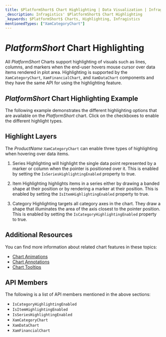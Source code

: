 ```yaml
---
title: $PlatformShort$ Chart Highlighting | Data Visualization | Infragistics
_description: Infragistics' $PlatformShort$ Chart Highlighting
_keywords: $PlatformShort$ Charts, Highlighting, Infragistics
mentionedTypes: ["XamCategoryChart"]
---
```


# $PlatformShort$ Chart Highlighting

All $PlatformShort$ Charts support highlighting of visuals such as lines, columns, and markers when the end-user hovers mouse cursor over data items rendered in plot area. Highlighting is supported by the `XamCategoryChart`, `XamFinancialChart`, and `XamDataChart` components and they have the same API for using the highlighting feature.

## $PlatformShort$ Chart Highlighting Example

The following example demonstrates the different highlighting options that are available on the $PlatformShort$ chart. Click on the checkboxes to enable the different highlight types.

<code-view style="height: 500px"
           data-demos-base-url="{environment:dvDemosBaseUrl}"
           iframe-src="{environment:dvDemosBaseUrl}/charts/category-chart-column-chart-with-highlighting"
           alt="$PlatformShort$ Highlighting Example"
           github-src="charts/category-chart/category-chart-column-chart-with-highlighting">
</code-view>

<div class="divider--half"></div>


## Highlight Layers

The $ProductName$ `XamCategoryChart` can enable three types of highlighting when hovering over data items.

1. Series Highlighting will highlight the single data point represented by a marker or column when the pointer is positioned over it. This is enabled by setting the `IsSeriesHighlightingEnabled` property to true.

2. Item Highlighting highlights items in a series either by drawing a banded shape at their position or by rendering a marker at their position. This is enabled by setting the `IsItemHighlightingEnabled` property to true.

3. Category Highlighting targets all category axes in the chart. They draw a shape that illuminates the area of the axis closest to the pointer position. This is enabled by setting the `IsCategoryHighlightingEnabled` property to true.

## Additional Resources

You can find more information about related chart features in these topics:

- [Chart Animations](chart-animations.md)
- [Chart Annotations](chart-annotations.md)
- [Chart Tooltips](chart-tooltips.md)

## API Members

The following is a list of API members mentioned in the above sections:

- `IsCategoryHighlightingEnabled`
- `IsItemHighlightingEnabled`
- `IsSeriesHighlightingEnabled`
- `XamCategoryChart`
- `XamDataChart`
- `XamFinancialChart`

